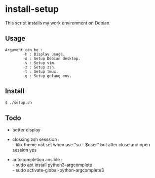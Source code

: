# install-setup

This script installs my work environment on Debian.

## Usage

```
Argument can be :
        -h : Display usage.
        -d : Setup Debian desktop.
        -v : Setup vim.
        -z : Setup zsh.
        -t : Setup tmux.
        -g : Setup golang env.
```

## Install

```bash
$ ./setup.sh
```

## Todo

- better display
- clossing zsh sesssion :   
       - tilix theme not set when use "su - $user" but after close and open session yes   

- autocompletion ansible :     
       - sudo apt install python3-argcomplete   
       - sudo activate-global-python-argcomplete3   
